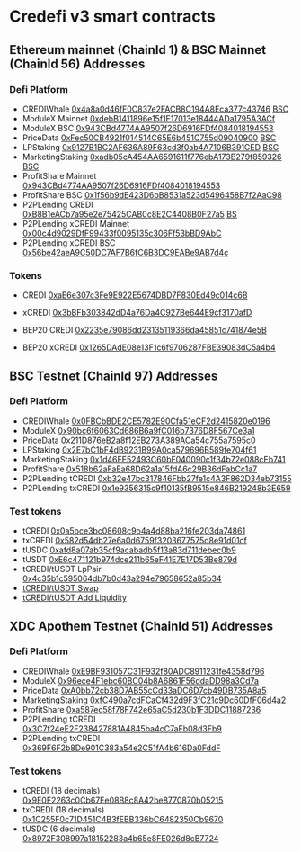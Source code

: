 # Credefi v3 smart contracts
## Ethereum mainnet (ChainId 1) & BSC Mainnet (ChainId 56) Addresses
### Defi Platform
- CREDIWhale [0x4a8a0d46fF0C837e2FACB8C194A8Eca377c43746](https://etherscan.io/address/0x4a8a0d46fF0C837e2FACB8C194A8Eca377c43746)  [BSC](https://bscscan.com/address/0x4a8a0d46fF0C837e2FACB8C194A8Eca377c43746)
- ModuleX Mainnet [0xdebB1411896e15f1F17013e18444ADa1795A3ACf](https://etherscan.io/address/0xdebB1411896e15f1F17013e18444ADa1795A3ACf)
- ModuleX BSC [0x943CBd4774AA9507f26D6916FDf4084018194553](https://bscscan.com/address/0x943CBd4774AA9507f26D6916FDf4084018194553)
- PriceData [0xFec50CB4921f014514C65E6b451C755d09040900](https://etherscan.io/address/0xFec50CB4921f014514C65E6b451C755d09040900)  [BSC](https://bscscan.com/address/0xFec50CB4921f014514C65E6b451C755d09040900)
- LPStaking [0x9127B1BC2AF636A89F63cd3f0ab4A7106B391CED](https://etherscan.io/address/0x9127B1BC2AF636A89F63cd3f0ab4A7106B391CED)  [BSC](https://bscscan.com/address/0x9127B1BC2AF636A89F63cd3f0ab4A7106B391CED)
- MarketingStaking [0xadb05cA454AA6591611f776ebA173B279f859326](https://etherscan.io/address/0xadb05cA454AA6591611f776ebA173B279f859326)  [BSC](https://bscscan.com/address/0xadb05cA454AA6591611f776ebA173B279f859326)
- ProfitShare Mainnet [0x943CBd4774AA9507f26D6916FDf4084018194553](https://etherscan.io/address/0x943CBd4774AA9507f26D6916FDf4084018194553)
- ProfitShare BSC [0x1f56b9dE423D6bB8531a523d5496458B7f2AaC98](https://bscscan.com/address/0x1f56b9dE423D6bB8531a523d5496458B7f2AaC98)
- P2PLending CREDI [0xB8B1eACb7a95e2e75425CAB0c8E2C4408B0F27a5](https://etherscan.io/address/0xB8B1eACb7a95e2e75425CAB0c8E2C4408B0F27a5)  [BS](https://bscscan.com/address/0xB8B1eACb7a95e2e75425CAB0c8E2C4408B0F27a5)
- P2PLending xCREDI Mainnet [0x00c4d9029DfF99433f0095135c306Ff53bBD9AbC](https://etherscan.io/address/0x00c4d9029DfF99433f0095135c306Ff53bBD9AbC)
- P2PLending xCREDI BSC [0x56be42aeA9C50DC7AF7B6fC6B3DC9EABe9AB7d4c](https://bscscan.com/address/0x56be42aeA9C50DC7AF7B6fC6B3DC9EABe9AB7d4c)

### Tokens
- CREDI [0xaE6e307c3Fe9E922E5674DBD7F830Ed49c014c6B](https://etherscan.io/address/0xaE6e307c3Fe9E922E5674DBD7F830Ed49c014c6B)
- xCREDI [0x3bBFb303842dD4a76Da4C927Be644E9cf3170afD](https://etherscan.io/address/0x3bBFb303842dD4a76Da4C927Be644E9cf3170afD)

- BEP20 CREDI [0x2235e79086dd23135119366da45851c741874e5B](https://bscscan.com/address/0x2235e79086dd23135119366da45851c741874e5B)
- BEP20 xCREDI [0x1265DAdE08e13F1c6f9706287FBE39083dC5a4b4](https://bscscan.com/address/0x1265DAdE08e13F1c6f9706287FBE39083dC5a4b4)


## BSC Testnet (ChainId 97) Addresses
### Defi Platform
- CREDIWhale [0x0FBCbBDE2CE5782E90Cfa51eCF2d2415820e0196](https://testnet.bscscan.com/address/0x0FBCbBDE2CE5782E90Cfa51eCF2d2415820e0196)
- ModuleX [0x90bc6f6063Cd686B6a9fC016b7376D8F567Ce3a1](https://testnet.bscscan.com/address/0x90bc6f6063Cd686B6a9fC016b7376D8F567Ce3a1)
- PriceData [0x211D876eB2a8f12EB273A389ACa54c755a7595c0](https://testnet.bscscan.com/address/0x211D876eB2a8f12EB273A389ACa54c755a7595c0)
- LPStaking [0x2E7bC1bF4dB9231B99A0ca579696B589fe704f61](https://testnet.bscscan.com/address/0x2E7bC1bF4dB9231B99A0ca579696B589fe704f61)
- MarketingStaking [0x1d46FE52493C60bF040090c1f34b72e088cEb741](https://testnet.bscscan.com/address/0x1d46FE52493C60bF040090c1f34b72e088cEb741)
- ProfitShare [0x518b62aFaEa68D62a1a15fdA6c29B36dFabCc1a7](https://testnet.bscscan.com/address/0x518b62aFaEa68D62a1a15fdA6c29B36dFabCc1a7)
- P2PLending tCREDI [0xb32e47bc317846Fbb27fe1c4A3F862D34eb73155](https://testnet.bscscan.com/address/0xb32e47bc317846Fbb27fe1c4A3F862D34eb73155)
- P2PLending txCREDI [0x1e9356315c9f10135fB9515e846B219248b3E659](https://testnet.bscscan.com/address/0x1e9356315c9f10135fB9515e846B219248b3E659)

### Test tokens
- tCREDI [0x0a5bce3bc08608c9b4a4d88ba216fe203da74861](https://testnet.bscscan.com/address/0x0a5bce3bc08608c9b4a4d88ba216fe203da74861)
- txCREDI [0x582d54db27e6a0d6759f3203677575d8e91d01cf](https://testnet.bscscan.com/address/0x582d54db27e6a0d6759f3203677575d8e91d01cf)
- tUSDC [0xafd8a07ab35cf9acabadb5f13a83d711debec0b9](https://testnet.bscscan.com/address/0xafd8a07ab35cf9acabadb5f13a83d711debec0b9)
- tUSDT [0xE6c471121b974dce211b65eF41E7E17D53Be879d](https://testnet.bscscan.com/address/0xE6c471121b974dce211b65eF41E7E17D53Be879d)
- tCREDI/tUSDT LpPair [0x4c35b1c595064db7b0d43a294e79658652a85b34](https://testnet.bscscan.com/address/0x4c35b1c595064db7b0d43a294e79658652a85b34)
- [tCREDI/tUSDT Swap](https://pancakeswap.finance/swap?chainId=97&outputCurrency=0x0A5BCe3bc08608C9B4A4d88bA216fe203DA74861&inputCurrency=0xE6c471121b974dce211b65eF41E7E17D53Be879d)
- [tCREDI/tUSDT Add Liquidity](https://pancakeswap.finance/v2/add/0x0A5BCe3bc08608C9B4A4d88bA216fe203DA74861/0xE6c471121b974dce211b65eF41E7E17D53Be879d)

## XDC Apothem Testnet (ChainId 51) Addresses
### Defi Platform
- CREDIWhale [0xE9BF931057C31F932f80ADC8911231fe4358d796](https://testnet.xdcscan.com/address/0xE9BF931057C31F932f80ADC8911231fe4358d796)
- ModuleX [0x96ece4F1ebc60BC04b8A6861F56ddaDD98a3Cd7a](https://testnet.xdcscan.com/address/0x96ece4F1ebc60BC04b8A6861F56ddaDD98a3Cd7a)
- PriceData [0xA0bb72cb38D7AB55cCd33aDC6D7cb49DB735A8a5](https://testnet.xdcscan.com/address/0xA0bb72cb38D7AB55cCd33aDC6D7cb49DB735A8a5)
- MarketingStaking [0xfC490a7cdFCaCf432d9F3fC21c9Dc60DfF06d4a2](https://testnet.xdcscan.com/address/0xfC490a7cdFCaCf432d9F3fC21c9Dc60DfF06d4a2)
- ProfitShare [0xa587ec58f78F742e65aC5d230b1F3DDC11887236](https://testnet.xdcscan.com/address/0xa587ec58f78F742e65aC5d230b1F3DDC11887236)
- P2PLending tCREDI [0x3C7f24eE2F238427881A4845ba4cC7aFb08d3Fb9](https://testnet.xdcscan.com/address/0x3C7f24eE2F238427881A4845ba4cC7aFb08d3Fb9)
- P2PLending txCREDI [0x369F6F2b8De901C383a54e2C51fA4b616Da0FddF](https://testnet.xdcscan.com/address/0x369F6F2b8De901C383a54e2C51fA4b616Da0FddF)

### Test tokens
- tCREDI (18 decimals) [0x9E0F2263c0Cb67Ee08B8c8A42be8770870b05215](https://testnet.xdcscan.com/address/0x9E0F2263c0Cb67Ee08B8c8A42be8770870b05215)
- txCREDI (18 decimals) [0x1C255F0c71D451C4B3fEBB336bC6482350Cb9670](https://testnet.xdcscan.com/address/0x1C255F0c71D451C4B3fEBB336bC6482350Cb9670)
- tUSDC (6 decimals) [0x8972F308997a18152283a4b65e8FE026d8cB7724](https://testnet.xdcscan.com/address/0x8972F308997a18152283a4b65e8FE026d8cB7724)
